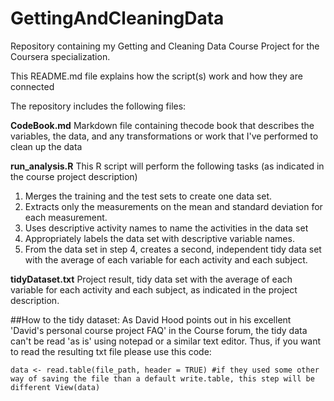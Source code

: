 # GettingAndCleaningData
Repository containing my Getting and Cleaning Data Course Project for the Coursera specialization. 

This README.md file explains how the script(s) work and how they are connected

The repository includes the following files:

**CodeBook.md**
Markdown file containing thecode book that describes the variables, the data, and any transformations or work that I've performed to clean up the data

**run_analysis.R**
This R script will perform the following tasks (as indicated in the course project description)

1. Merges the training and the test sets to create one data set.
2. Extracts only the measurements on the mean and standard deviation for each measurement. 
3. Uses descriptive activity names to name the activities in the data set
4. Appropriately labels the data set with descriptive variable names. 
5. From the data set in step 4, creates a second, independent tidy data set with the average of each variable for each activity and each subject.
 
**tidyDataset.txt**
Project result, tidy data set with the average of each variable for each activity and each subject, as indicated in the project description.

##How to the tidy dataset:
As David Hood points out in his excellent 'David's personal course project FAQ' in the Course forum, the tidy data can't be read 'as is' using notepad or a similar text editor. Thus, if you want to read the resulting txt file please use this code: 

`data <- read.table(file_path, header = TRUE) #if they used some other way of saving the file than a default write.table, this step will be different
View(data)`
